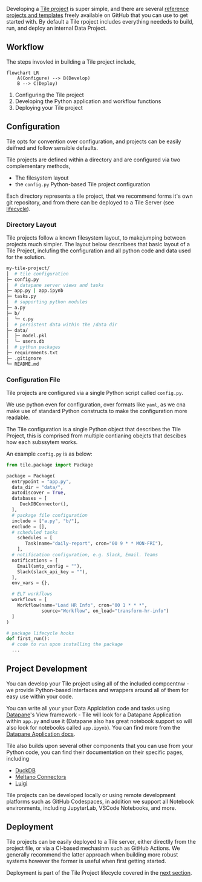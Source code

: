 Developing a [Tile project](../architecture.md) is super simple, and there are several [reference projects and templates](../templates.md) freely available on GitHub that you can use to get started with. 
By default a Tile rpoject includes everything neededs to build, run, and deploy an internal Data Project.


## Workflow

The steps invovled in building a Tile project include,

```mermaid
flowchart LR
    A(Configure) --> B(Develop)
    B --> C(Deploy)
```

1. Configuring the Tile project
1. Developing the Python application and workflow functions
1. Deploying your Tile project


## Configuration

Tile opts for convention over configuration, and projects can be easily deifned and follow sensible defaults.

Tile projects are defined within a directory and are configured via two complementary methods,
- The filesystem layout
- the `config.py` Python-based Tile project configuration

Each directory represents a tile project, that we recommend forms it's own git repository, and from there can be deployed to a Tile Server (see [lifecycle](./lifecycle.md)).

### Directory Layout

Tile projects follow a known filesystem layout, to makejumping between projects much simpler. The layout below describees that basic layout of a Tile Project, inclufing the configuration and all python code and data used for the solution.

```bash
my-tile-project/
│  # tile configuration
├─ config.py
│  # datapane server views and tasks
├─ app.py | app.ipynb
├─ tasks.py
│  # supporting python modules
├─ a.py
├─ b/
│  └─ c.py
│  # persistent data within the /data dir
├─ data/
│  ├─ model.pkl
│  └─ users.db
│  # python packages
├─ requirements.txt
├─ .gitignore
└─ README.md
```

### Configuration File

Tile projects are configured via a single Python script called `config.py`. 

We use python even for configuration, over formats like `yaml`, as we cna make use of standard Python constructs to make the configuration more readable.

The Tile configuration is a single Python object that describes the Tile Project, this is comprised from multiple contianing obejcts that descibes how each subssytem works.

An example `config.py` is as below:

```python
from tile.package import Package

package = Package(
  entrypoint = "app.py",
  data_dir = "data/",
  autodiscover = True,
  databases = [
     DuckDBConnector(),
  ],
  # package file configuration
  include = ["a.py", "b/"],
  exclude = [],
  # scheduled tasks
	schedules = [
	   Task(name="daily-report", cron="00 9 * * MON-FRI"),
	],
  # notification configuration, e.g. Slack, Email. Teams
  notifications = [
    Email(smtp_config = ""),
    Slack(slack_api_key = ""),
  ],
  env_vars = {},

  # ELT workflows
  workflows = [
    Workflow(name="Load HR Info", cron="00 1 * * *", 
             source="Workflow", on_load="transform-hr-info")
  ]
)

# package lifecycle hooks
def first_run():
  # code to run upon installing the package
  ...
```


## Project Development

You can develop your Tile project using all of the included compoentnw - we provide Python-based interfaces and wrappers around all of them for easy use within your code.

You can write all your your Data Applciation code and tasks using [Datapane](https://github.com/datapane/datapane)'s View framework - Tile will look for a Datapane Application within `app.py` and use it (Datapane also has great notebook support so will also look for notebooks called `app.ipynb`). You can find more from the [Datapane Application docs](https://docs.datapane.com).

Tile also builds upon several other components that you can use from your Python code, you can find their documentation on their specific pages, including

- [DuckDB](https://duckdb.org/docs/)
- [Meltano Connectors](https://hub.meltano.com/)
- [Luigi](https://luigi.readthedocs.io/)

Tile projects can be developed locally or using remote development platforms such as GitHub Codespaces, in addition we support all Notebook environments, including JupyterLab, VSCode Notebooks, and more.



## Deployment

Tile projects can be easily deployed to a Tile server, either directlly from the project file, or via a CI-based mechasinm such as GitHub Actions. We generally recommend the latter approach when building more robust systems however the former is useful when first getting started.

Deployment is part of the Tile Project lifecycle covered in the [next section](./lifecycle.md).
